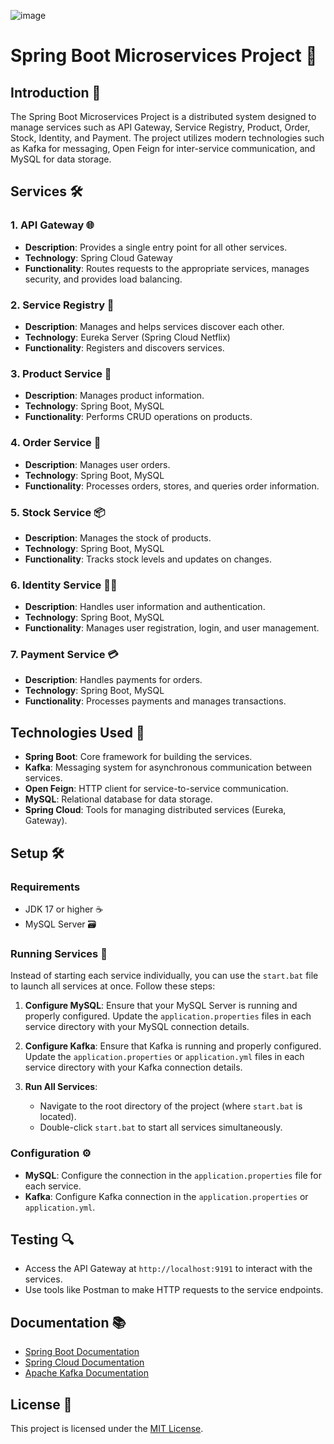 ![image](https://github.com/user-attachments/assets/971fbd4f-0504-4135-9652-0e97e7a4eaf0)
# Spring Boot Microservices Project 🚀

## Introduction 🌟

The Spring Boot Microservices Project is a distributed system designed to manage services such as API Gateway, Service Registry, Product, Order, Stock, Identity, and Payment. The project utilizes modern technologies such as Kafka for messaging, Open Feign for inter-service communication, and MySQL for data storage.

## Services 🛠️

### 1. API Gateway 🌐
- **Description**: Provides a single entry point for all other services.
- **Technology**: Spring Cloud Gateway
- **Functionality**: Routes requests to the appropriate services, manages security, and provides load balancing.

### 2. Service Registry 📜
- **Description**: Manages and helps services discover each other.
- **Technology**: Eureka Server (Spring Cloud Netflix)
- **Functionality**: Registers and discovers services.

### 3. Product Service 🛒
- **Description**: Manages product information.
- **Technology**: Spring Boot, MySQL
- **Functionality**: Performs CRUD operations on products.

### 4. Order Service 🧾
- **Description**: Manages user orders.
- **Technology**: Spring Boot, MySQL
- **Functionality**: Processes orders, stores, and queries order information.

### 5. Stock Service 📦
- **Description**: Manages the stock of products.
- **Technology**: Spring Boot, MySQL
- **Functionality**: Tracks stock levels and updates on changes.

### 6. Identity Service 🧑‍💻
- **Description**: Handles user information and authentication.
- **Technology**: Spring Boot, MySQL
- **Functionality**: Manages user registration, login, and user management.

### 7. Payment Service 💳
- **Description**: Handles payments for orders.
- **Technology**: Spring Boot, MySQL
- **Functionality**: Processes payments and manages transactions.

## Technologies Used 🔧

- **Spring Boot**: Core framework for building the services.
- **Kafka**: Messaging system for asynchronous communication between services.
- **Open Feign**: HTTP client for service-to-service communication.
- **MySQL**: Relational database for data storage.
- **Spring Cloud**: Tools for managing distributed services (Eureka, Gateway).

## Setup 🛠️

### Requirements
- JDK 17 or higher ☕
- MySQL Server 🗃️

### Running Services 🚀

Instead of starting each service individually, you can use the `start.bat` file to launch all services at once. Follow these steps:

1. **Configure MySQL**: Ensure that your MySQL Server is running and properly configured. Update the `application.properties` files in each service directory with your MySQL connection details.

2. **Configure Kafka**: Ensure that Kafka is running and properly configured. Update the `application.properties` or `application.yml` files in each service directory with your Kafka connection details.

3. **Run All Services**:
   - Navigate to the root directory of the project (where `start.bat` is located).
   - Double-click `start.bat` to start all services simultaneously.

### Configuration ⚙️

- **MySQL**: Configure the connection in the `application.properties` file for each service.
- **Kafka**: Configure Kafka connection in the `application.properties` or `application.yml`.

## Testing 🔍

- Access the API Gateway at `http://localhost:9191` to interact with the services.
- Use tools like Postman to make HTTP requests to the service endpoints.

## Documentation 📚

- [Spring Boot Documentation](https://spring.io/projects/spring-boot)
- [Spring Cloud Documentation](https://spring.io/projects/spring-cloud)
- [Apache Kafka Documentation](https://kafka.apache.org/documentation/)

## License 📝

This project is licensed under the [MIT License](LICENSE).
